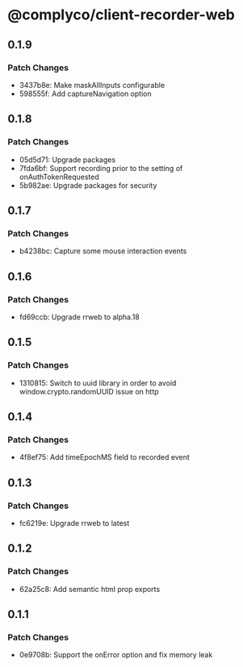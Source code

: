# @complyco/client-recorder-web

## 0.1.9

### Patch Changes

- 3437b8e: Make maskAllInputs configurable
- 598555f: Add captureNavigation option

## 0.1.8

### Patch Changes

- 05d5d71: Upgrade packages
- 7fda6bf: Support recording prior to the setting of onAuthTokenRequested
- 5b982ae: Upgrade packages for security

## 0.1.7

### Patch Changes

- b4238bc: Capture some mouse interaction events

## 0.1.6

### Patch Changes

- fd69ccb: Upgrade rrweb to alpha.18

## 0.1.5

### Patch Changes

- 1310815: Switch to uuid library in order to avoid window.crypto.randomUUID issue on http

## 0.1.4

### Patch Changes

- 4f8ef75: Add timeEpochMS field to recorded event

## 0.1.3

### Patch Changes

- fc6219e: Upgrade rrweb to latest

## 0.1.2

### Patch Changes

- 62a25c8: Add semantic html prop exports

## 0.1.1

### Patch Changes

- 0e9708b: Support the onError option and fix memory leak
